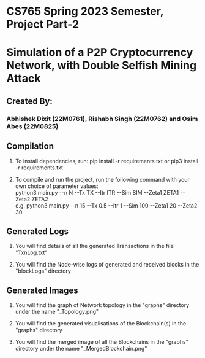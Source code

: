 # CS765 Spring 2023 Semester, Project Part-2
# Simulation of a P2P Cryptocurrency Network, with Double Selfish Mining Attack


## Created By:
### Abhishek Dixit (22M0761), Rishabh Singh (22M0762) and Osim Abes (22M0825)


## Compilation

1. To install dependencies, run:
    pip install -r requirements.txt
    or
    pip3 install -r requirements.txt

2. To compile and run the project, run the following command with your own choice of parameter values:\
    python3 main.py --n N --Tx TX --Itr ITR --Sim SIM --Zeta1 ZETA1 --Zeta2 ZETA2\
    e.g. python3 main.py --n 15 --Tx 0.5 --Itr 1 --Sim 100 --Zeta1 20 --Zeta2 30


## Generated Logs

1. You will find details of all the generated Transactions in the file "TxnLog.txt"

2. You will find the Node-wise logs of generated and received blocks in the "blockLogs" directory


## Generated Images

1. You will find the graph of Network topology in the "graphs" directory under the name "_Topology.png"

2. You will find the generated visualisations of the Blockchain(s) in the "graphs" directory

3. You will find the merged image of all the Blockchains in the "graphs" directory under the name "_MergedBlockchain.png" 

